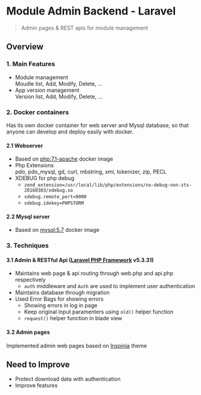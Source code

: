 Module Admin Backend - Laravel
======

> Admin pages & REST apis for module management 

## Overview

### 1. Main Features
- Module management  
Moudle list, Add, Modify, Delete, ...
- App version management  
Version list, Add, Modify, Delete, ...
 
### 2. Docker containers 
Has its own docker container for web server and Mysql database, so that anyone can develop and deploy easily with docker.   
#### 2.1 Webserver  
- Based on [php:7.1-apache](https://hub.docker.com/_/php/) docker image  
- Php Extensions  
pdo, pdo_mysql, gd, curl, mbstring, xml, tokenizer, zip, PECL  
- XDEBUG for php debug
  - ``zend_extension=/usr/local/lib/php/extensions/no-debug-non-zts-20160303/xdebug.so``  
  - ``xdebug.remote_port=9000``    
  - ``xdebug.idekey=PHPSTORM``   
#### 2.2 Mysql server
- Based on [mysql:5.7](https://hub.docker.com/_/mysql/) docker image  

### 3. Techniques  
#### 3.1 Admin & RESTful Api ([Laravel PHP Framework](https://laravel.com/) v5.3.31)
- Maintains web page & api routing through web.php and api.php respectively
  - ``auth`` middleware and ``Auth`` are used to implement user authentication   
- Maintains database through migration  
- Used Error Bags for showing errors
  - Showing errors in log in page
  - Keep original input paramenters using ``old()`` helper function
  - ``request()`` helper function in blade view

#### 3.2 Admin pages
Implemented admin web pages based on [Inspinia](https://wrapbootstrap.com/theme/inspinia-responsive-admin-theme-WB0R5L90S) theme  

## Need to Improve
- Protect download data with authentication
- Improve features